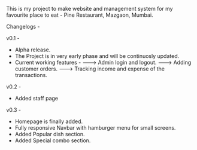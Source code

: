 This is my project to make website and management system for my favourite place to eat - Pine Restaurant, Mazgaon, Mumbai.

Changelogs - 

v0.1 -
- Alpha release.
- The Project is in very early phase and will be continuosly updated.
- Current working features -
    ---> Admin login and logout.
    ---> Adding customer orders.
    ---> Tracking income and expense of the transactions.


v0.2 -
- Added staff page

v0.3 -
- Homepage is finally added.
- Fully responsive Navbar with hamburger menu for small screens.
- Added Popular dish section.
- Added Special combo section.